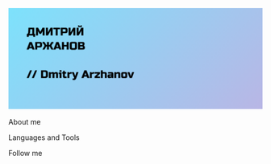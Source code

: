 ![Header](https://github.com/dmitry-arzhanov/dmitryarzhanov/blob/main/assets/Header.png)

About me

Languages and Tools

Follow me

